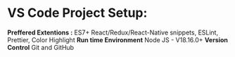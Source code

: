 # VS Code Project Setup:
**Preffered Extentions :**
ES7+ React/Redux/React-Native snippets,  ESLint, Prettier, Color Highlight
**Run time Environment**
Node JS - V18.16.0+
**Version Control**
Git and GitHub
